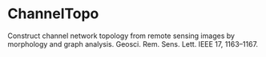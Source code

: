 # ChannelTopo
Construct channel network topology from remote sensing images by morphology and graph analysis. Geosci. Rem. Sens. Lett. IEEE 17, 1163–1167.
